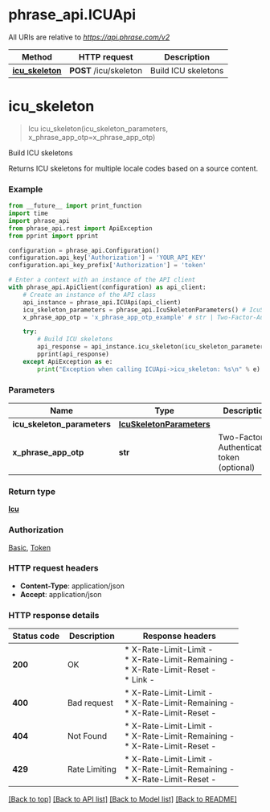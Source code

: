 # phrase_api.ICUApi

All URIs are relative to *https://api.phrase.com/v2*

Method | HTTP request | Description
------------- | ------------- | -------------
[**icu_skeleton**](ICUApi.md#icu_skeleton) | **POST** /icu/skeleton | Build ICU skeletons


# **icu_skeleton**
> Icu icu_skeleton(icu_skeleton_parameters, x_phrase_app_otp=x_phrase_app_otp)

Build ICU skeletons

Returns ICU skeletons for multiple locale codes based on a source content.

### Example

```python
from __future__ import print_function
import time
import phrase_api
from phrase_api.rest import ApiException
from pprint import pprint

configuration = phrase_api.Configuration()
configuration.api_key['Authorization'] = 'YOUR_API_KEY'
configuration.api_key_prefix['Authorization'] = 'token'

# Enter a context with an instance of the API client
with phrase_api.ApiClient(configuration) as api_client:
    # Create an instance of the API class
    api_instance = phrase_api.ICUApi(api_client)
    icu_skeleton_parameters = phrase_api.IcuSkeletonParameters() # IcuSkeletonParameters |  (required)
    x_phrase_app_otp = 'x_phrase_app_otp_example' # str | Two-Factor-Authentication token (optional)

    try:
        # Build ICU skeletons
        api_response = api_instance.icu_skeleton(icu_skeleton_parameters, x_phrase_app_otp=x_phrase_app_otp)
        pprint(api_response)
    except ApiException as e:
        print("Exception when calling ICUApi->icu_skeleton: %s\n" % e)
```


### Parameters

Name | Type | Description  | Notes
------------- | ------------- | ------------- | -------------
 **icu_skeleton_parameters** | [**IcuSkeletonParameters**](IcuSkeletonParameters.md)|  | 
 **x_phrase_app_otp** | **str**| Two-Factor-Authentication token (optional) | [optional] 

### Return type

[**Icu**](Icu.md)

### Authorization

[Basic](../README.md#Basic), [Token](../README.md#Token)

### HTTP request headers

 - **Content-Type**: application/json
 - **Accept**: application/json

### HTTP response details
| Status code | Description | Response headers |
|-------------|-------------|------------------|
**200** | OK |  * X-Rate-Limit-Limit -  <br>  * X-Rate-Limit-Remaining -  <br>  * X-Rate-Limit-Reset -  <br>  * Link -  <br>  |
**400** | Bad request |  * X-Rate-Limit-Limit -  <br>  * X-Rate-Limit-Remaining -  <br>  * X-Rate-Limit-Reset -  <br>  |
**404** | Not Found |  * X-Rate-Limit-Limit -  <br>  * X-Rate-Limit-Remaining -  <br>  * X-Rate-Limit-Reset -  <br>  |
**429** | Rate Limiting |  * X-Rate-Limit-Limit -  <br>  * X-Rate-Limit-Remaining -  <br>  * X-Rate-Limit-Reset -  <br>  |

[[Back to top]](#) [[Back to API list]](../README.md#documentation-for-api-endpoints) [[Back to Model list]](../README.md#documentation-for-models) [[Back to README]](../README.md)

